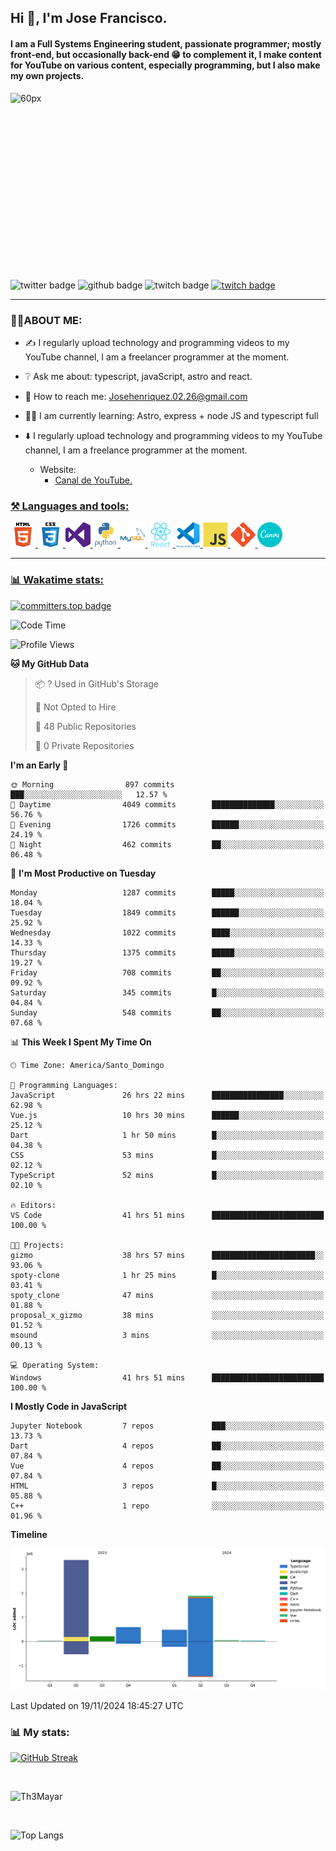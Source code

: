 ## Hi 👋, I'm Jose Francisco.

#### I am a Full Systems Engineering student, passionate programmer; mostly front-end, but occasionally back-end 😁 to complement it, I make content for YouTube on various content, especially programming, but I also make my own projects. 

<div style="width:50%;height:0;padding-bottom:56%;position:relative;">
  <img src="https://media.giphy.com/media/bAQH7WXKqtIBrPs7sR/giphy.gif" alt="60px" witdh="100px" height="80px">
 </div>
 <br>
 <div id="badges" align="left">
    <img src="https://img.shields.io/twitter/follow/G4Henriquez?color=%23298AC1&style=for-the-badge" alt="twitter badge" />
    <img src="https://img.shields.io/github/followers/Th3Mayar?style=for-the-badge" alt="github badge" />
    <img src="https://img.shields.io/twitch/status/th3mayar?color=%232A8DC6&style=for-the-badge" alt="twitch badge" />
    <a href="https://www.linkedin.com/in/jose-fhenr%C3%ADquez/"><img src="https://content.linkedin.com/content/dam/brand/site/img/logo/logo-tm.png" alt="twitch badge" witdh="60" height="28"/></a>
</div>

***

### 👨‍💻ABOUT ME:
+ ✍️ I regularly upload technology and programming videos to my YouTube channel, I am a freelancer programmer at the moment.

+ ❔ Ask me about: typescript, javaScript, astro and react.

+ 📧 How to reach me: Josehenriquez.02.26@gmail.com

+ 👨‍🎓 I am currently learning: Astro, express + node JS and typescript full

+ ⬇️ I regularly upload technology and programming videos to my YouTube channel, I am a freelance programmer at the moment.
  + Website: <ul><li><a href="https://www.youtube.com/channel/UCIK-txT4Zggh55NVEHgzaKQ">Canal de YouTube.</li></ul>

### ⚒️ Languages and tools:
<div align="left">
  <img src="https://github.com/devicons/devicon/blob/master/icons/html5/html5-original-wordmark.svg" width="40px" heigh="40px" alt="html">
  <img src="https://github.com/devicons/devicon/blob/master/icons/css3/css3-original-wordmark.svg" width="40px" heigh="40px" alt="css">
  <img src="https://github.com/devicons/devicon/blob/master/icons/visualstudio/visualstudio-plain.svg" width="40px" heigh="40px" alt="visual studio">
  <img src="https://github.com/devicons/devicon/blob/master/icons/python/python-original-wordmark.svg" width="40px" heigh="40px" alt="python">
  <img src="https://github.com/devicons/devicon/blob/master/icons/mysql/mysql-original-wordmark.svg" width="40px" heigh="40px" alt="mysql">
  <img src="https://github.com/devicons/devicon/blob/master/icons/react/react-original-wordmark.svg" width="40px" heigh="40px" alt="react">
  <img src="https://github.com/devicons/devicon/blob/master/icons/vscode/vscode-original-wordmark.svg" width="40px" heigh="40px" alt="vscode">
  <img src="https://github.com/devicons/devicon/blob/master/icons/javascript/javascript-original.svg" width="40px" heigh="40px" alt="jira">
  <img src="https://github.com/devicons/devicon/blob/master/icons/git/git-original.svg" width="40px" heigh="40px" alt="git">
  <img src="https://github.com/devicons/devicon/blob/master/icons/canva/canva-original.svg" width="40px" heigh="40px" alt="canva">
</div>

***

### 📊 Wakatime stats:
[![committers.top badge](https://user-badge.committers.top/dominican_republic/Th3Mayar.svg)](https://user-badge.committers.top/dominican_republic/Th3Mayar)
<!--START_SECTION:waka-->
![Code Time](http://img.shields.io/badge/Code%20Time-1%2C148%20hrs%2013%20mins-blue)

![Profile Views](http://img.shields.io/badge/Profile%20Views-0-blue)

**🐱 My GitHub Data** 

> 📦 ? Used in GitHub's Storage 
 > 
> 🚫 Not Opted to Hire
 > 
> 📜 48 Public Repositories 
 > 
> 🔑 0 Private Repositories 
 > 
**I'm an Early 🐤** 

```text
🌞 Morning                897 commits         ███░░░░░░░░░░░░░░░░░░░░░░   12.57 % 
🌆 Daytime                4049 commits        ██████████████░░░░░░░░░░░   56.76 % 
🌃 Evening                1726 commits        ██████░░░░░░░░░░░░░░░░░░░   24.19 % 
🌙 Night                  462 commits         ██░░░░░░░░░░░░░░░░░░░░░░░   06.48 % 
```
📅 **I'm Most Productive on Tuesday** 

```text
Monday                   1287 commits        █████░░░░░░░░░░░░░░░░░░░░   18.04 % 
Tuesday                  1849 commits        ██████░░░░░░░░░░░░░░░░░░░   25.92 % 
Wednesday                1022 commits        ████░░░░░░░░░░░░░░░░░░░░░   14.33 % 
Thursday                 1375 commits        █████░░░░░░░░░░░░░░░░░░░░   19.27 % 
Friday                   708 commits         ██░░░░░░░░░░░░░░░░░░░░░░░   09.92 % 
Saturday                 345 commits         █░░░░░░░░░░░░░░░░░░░░░░░░   04.84 % 
Sunday                   548 commits         ██░░░░░░░░░░░░░░░░░░░░░░░   07.68 % 
```


📊 **This Week I Spent My Time On** 

```text
🕑︎ Time Zone: America/Santo_Domingo

💬 Programming Languages: 
JavaScript               26 hrs 22 mins      ████████████████░░░░░░░░░   62.98 % 
Vue.js                   10 hrs 30 mins      ██████░░░░░░░░░░░░░░░░░░░   25.12 % 
Dart                     1 hr 50 mins        █░░░░░░░░░░░░░░░░░░░░░░░░   04.38 % 
CSS                      53 mins             █░░░░░░░░░░░░░░░░░░░░░░░░   02.12 % 
TypeScript               52 mins             █░░░░░░░░░░░░░░░░░░░░░░░░   02.10 % 

🔥 Editors: 
VS Code                  41 hrs 51 mins      █████████████████████████   100.00 % 

🐱‍💻 Projects: 
gizmo                    38 hrs 57 mins      ███████████████████████░░   93.06 % 
spoty-clone              1 hr 25 mins        █░░░░░░░░░░░░░░░░░░░░░░░░   03.41 % 
spoty_clone              47 mins             ░░░░░░░░░░░░░░░░░░░░░░░░░   01.88 % 
proposal_x_gizmo         38 mins             ░░░░░░░░░░░░░░░░░░░░░░░░░   01.52 % 
msound                   3 mins              ░░░░░░░░░░░░░░░░░░░░░░░░░   00.13 % 

💻 Operating System: 
Windows                  41 hrs 51 mins      █████████████████████████   100.00 % 
```

**I Mostly Code in JavaScript** 

```text
Jupyter Notebook         7 repos             ███░░░░░░░░░░░░░░░░░░░░░░   13.73 % 
Dart                     4 repos             ██░░░░░░░░░░░░░░░░░░░░░░░   07.84 % 
Vue                      4 repos             ██░░░░░░░░░░░░░░░░░░░░░░░   07.84 % 
HTML                     3 repos             █░░░░░░░░░░░░░░░░░░░░░░░░   05.88 % 
C++                      1 repo              ░░░░░░░░░░░░░░░░░░░░░░░░░   01.96 % 
```



**Timeline**

![Lines of Code chart](https://raw.githubusercontent.com/Th3Mayar/Th3Mayar/main/assets/bar_graph.png)


 Last Updated on 19/11/2024 18:45:27 UTC
<!--END_SECTION:waka-->

### 📊 My stats:

[![GitHub Streak](https://streak-stats.demolab.com/?user=Th3Mayar&theme=dark)](https://git.io/streak-stats)

<br>

![Th3Mayar](https://github-readme-stats.vercel.app/api?username=th3mayar&show_icons=true&theme=dark&show=reviews,discussions_started,discussions_answered,prs_merged,prs_merged_percentage)

<br>

![Top Langs](https://github-readme-stats.vercel.app/api/top-langs/?username=Th3Mayar&layout=compact&theme=dark)
